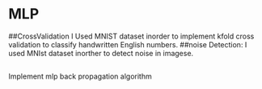 # MLP
##CrossValidation
I Used MNIST dataset inorder to implement kfold cross validation to classify handwritten English numbers.
##noise Detection:
I used MNIst dataset inorther to detect noise in imagese.
##
Implement mlp back propagation algorithm
